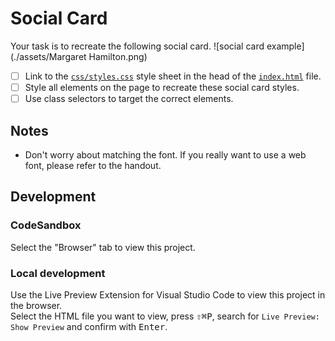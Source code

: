 # Social Card

Your task is to recreate the following social card.
![social card example](./assets/Margaret Hamilton.png)

- [ ] Link to the [`css/styles.css`](./css/styles.css) style sheet in the head of the [`index.html`](./index.html) file.
- [ ] Style all elements on the page to recreate these social card styles.
- [ ] Use class selectors to target the correct elements.

## Notes

- Don't worry about matching the font. If you really want to use a web font, please refer to the handout.

## Development

### CodeSandbox

Select the "Browser" tab to view this project.

### Local development

Use the Live Preview Extension for Visual Studio Code to view this project in the browser.  
Select the HTML file you want to view, press <kbd>⇧</kbd><kbd>⌘</kbd><kbd>P</kbd>, search for `Live Preview: Show Preview` and confirm with <kbd>Enter</kbd>.
